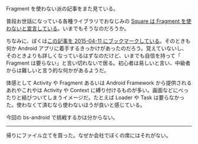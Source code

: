 Fragment を使わない派の記事をまた見ている。

普段お世話になっている各種ライブラリでおなじみの [Square は Fragment を使わないと宣言している](http://ninjinkun.hatenablog.com/entry/2014/10/16/234611)。いまでもそうなのだろうか。

ちなみに、ぼくは[この記事を 2015-04-11 にブックマークしている](http://b.hatena.ne.jp/entry/232706852/comment/bouzuya)。そのときも何か Android アプリに着手するきっかけがあったのだろう。覚えていないし、そのときよりも詳しくなっているはずなのだけど、いまでも自信を持って「 Fragment は要らない」と言い切れないで居る。初心者は易しいと言い、中級者からは難しいと言う的な何かがあるようだ。

体感として Activity や Fragment あるいは Android Framework から提供されるあれやこれやは Activity や Context に縛り付けるものが多い。画面などにべったりと結びついてしまうイメージだ。たとえば Loader や Task は要らなかった。使わなくて済むなら使わないほうが良いと感じている。

今回の bs-android で挑戦するかは分からない。

-----

帰りにファイル立てを買った。なぜか会社でぼくの席にはそれがない。

